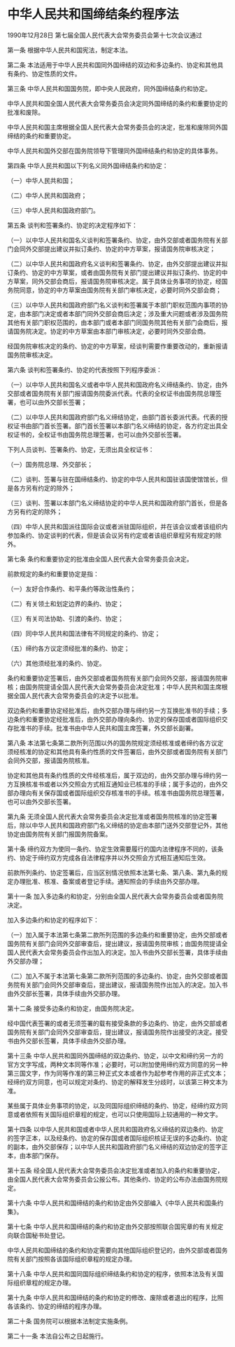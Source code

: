 # 中华人民共和国缔结条约程序法

1990年12月28日 第七届全国人民代表大会常务委员会第十七次会议通过

<!-- INFO END -->

第一条 根据中华人民共和国宪法，制定本法。

第二条 本法适用于中华人民共和国同外国缔结的双边和多边条约、协定和其他具有条约、协定性质的文件。

第三条 中华人民共和国国务院，即中央人民政府，同外国缔结条约和协定。

中华人民共和国全国人民代表大会常务委员会决定同外国缔结的条约和重要协定的批准和废除。

中华人民共和国主席根据全国人民代表大会常务委员会的决定，批准和废除同外国缔结的条约和重要协定。

中华人民共和国外交部在国务院领导下管理同外国缔结条约和协定的具体事务。

第四条 中华人民共和国以下列名义同外国缔结条约和协定：

（一）中华人民共和国；

（二）中华人民共和国政府；

（三）中华人民共和国政府部门。

第五条 谈判和签署条约、协定的决定程序如下：

（一）以中华人民共和国名义谈判和签署条约、协定，由外交部或者国务院有关部门会同外交部提出建议并拟订条约、协定的中方草案，报请国务院审核决定；

（二）以中华人民共和国政府名义谈判和签署条约、协定，由外交部提出建议并拟订条约、协定的中方草案，或者由国务院有关部门提出建议并拟订条约、协定的中方草案，同外交部会商后，报请国务院审核决定。属于具体业务事项的协定，经国务院同意，协定的中方草案由国务院有关部门审核决定，必要时同外交部会商；

（三）以中华人民共和国政府部门名义谈判和签署属于本部门职权范围内事项的协定，由本部门决定或者本部门同外交部会商后决定；涉及重大问题或者涉及国务院其他有关部门职权范围的，由本部门或者本部门同国务院其他有关部门会商后，报请国务院决定。协定的中方草案由本部门审核决定，必要时同外交部会商。

经国务院审核决定的条约、协定的中方草案，经谈判需要作重要改动的，重新报请国务院审核决定。

第六条 谈判和签署条约、协定的代表按照下列程序委派：

（一）以中华人民共和国名义或者中华人民共和国政府名义缔结条约、协定，由外交部或者国务院有关部门报请国务院委派代表。代表的全权证书由国务院总理签署，也可以由外交部长签署；

（二）以中华人民共和国政府部门名义缔结协定，由部门首长委派代表。代表的授权证书由部门首长签署。部门首长签署以本部门名义缔结的协定，各方约定出具全权证书的，全权证书由国务院总理签署，也可以由外交部长签署。

下列人员谈判、签署条约、协定，无须出具全权证书：

（一）国务院总理、外交部长；

（二）谈判、签署与驻在国缔结条约、协定的中华人民共和国驻该国使馆馆长，但是各方另有约定的除外；

（三）谈判、签署以本部门名义缔结协定的中华人民共和国政府部门首长，但是各方另有约定的除外；

（四）中华人民共和国派往国际会议或者派驻国际组织，并在该会议或者该组织内参加条约、协定谈判的代表，但是该会议另有约定或者该组织章程另有规定的除外。

第七条 条约和重要协定的批准由全国人民代表大会常务委员会决定。

前款规定的条约和重要协定是指：

（一）友好合作条约、和平条约等政治性条约；

（二）有关领土和划定边界的条约、协定；

（三）有关司法协助、引渡的条约、协定；

（四）同中华人民共和国法律有不同规定的条约、协定；

（五）缔约各方议定须经批准的条约、协定；

（六）其他须经批准的条约、协定。

条约和重要协定签署后，由外交部或者国务院有关部门会同外交部，报请国务院审核；由国务院提请全国人民代表大会常务委员会决定批准；中华人民共和国主席根据全国人民代表大会常务委员会的决定予以批准。

双边条约和重要协定经批准后，由外交部办理与缔约另一方互换批准书的手续；多边条约和重要协定经批准后，由外交部办理向条约、协定的保存国或者国际组织交存批准书的手续。批准书由中华人民共和国主席签署，外交部长副署。

第八条 本法第七条第二款所列范围以外的国务院规定须经核准或者缔约各方议定须经核准的协定和其他具有条约性质的文件签署后，由外交部或者国务院有关部门会同外交部，报请国务院核准。

协定和其他具有条约性质的文件经核准后，属于双边的，由外交部办理与缔约另一方互换核准书或者以外交照会方式相互通知业已核准的手续；属于多边的，由外交部办理向有关保存国或者国际组织交存核准书的手续。核准书由国务院总理签署，也可以由外交部长签署。

第九条 无须全国人民代表大会常务委员会决定批准或者国务院核准的协定签署后，除以中华人民共和国政府部门名义缔结的协定由本部门送外交部登记外，其他协定由国务院有关部门报国务院备案。

第十条 缔约双方为使同一条约、协定生效需要履行的国内法律程序不同的，该条约、协定于缔约双方完成各自法律程序并以外交照会方式相互通知后生效。

前款所列条约、协定签署后，应当区别情况依照本法第七条、第八条、第九条的规定办理批准、核准、备案或者登记手续。通知照会的手续由外交部办理。

第十一条 加入多边条约和协定，分别由全国人民代表大会常务委员会或者国务院决定。

加入多边条约和协定的程序如下：

（一）加入属于本法第七条第二款所列范围的多边条约和重要协定，由外交部或者国务院有关部门会同外交部审查后，提出建议，报请国务院审核；由国务院提请全国人民代表大会常务委员会作出加入的决定。加入书由外交部长签署，具体手续由外交部办理；

（二）加入不属于本法第七条第二款所列范围的多边条约、协定，由外交部或者国务院有关部门会同外交部审查后，提出建议，报请国务院作出加入的决定。加入书由外交部长签署，具体手续由外交部办理。

第十二条 接受多边条约和协定，由国务院决定。

经中国代表签署的或者无须签署的载有接受条款的多边条约、协定，由外交部或者国务院有关部门会同外交部审查后，提出建议，报请国务院作出接受的决定。接受书由外交部长签署，具体手续由外交部办理。

第十三条 中华人民共和国同外国缔结的双边条约、协定，以中文和缔约另一方的官方文字写成，两种文本同等作准；必要时，可以附加使用缔约双方同意的另一种第三国文字，作为同等作准的第三种正式文本或者作为起参考作用的非正式文本；经缔约双方同意，也可以规定对条约、协定的解释发生分歧时，以该第三种文本为准。

某些属于具体业务事项的协定，以及同国际组织缔结的条约、协定，经缔约双方同意或者依照有关国际组织章程的规定，也可以只使用国际上较通用的一种文字。

第十四条 以中华人民共和国或者中华人民共和国政府名义缔结的双边条约、协定的签字正本，以及经条约、协定的保存国或者国际组织核证无误的多边条约、协定的副本，由外交部保存；以中华人民共和国政府部门名义缔结的双边协定的签字正本，由本部门保存。

第十五条 经全国人民代表大会常务委员会决定批准或者加入的条约和重要协定，由全国人民代表大会常务委员会公报公布。其他条约、协定的公布办法由国务院规定。

第十六条 中华人民共和国缔结的条约和协定由外交部编入《中华人民共和国条约集》。

第十七条 中华人民共和国缔结的条约和协定由外交部按照联合国宪章的有关规定向联合国秘书处登记。

中华人民共和国缔结的条约和协定需要向其他国际组织登记的，由外交部或者国务院有关部门按照各该国际组织章程的规定办理。

第十八条 中华人民共和国同国际组织缔结条约和协定的程序，依照本法及有关国际组织章程的规定办理。

第十九条 中华人民共和国缔结的条约和协定的修改、废除或者退出的程序，比照各该条约、协定的缔结的程序办理。

第二十条 国务院可以根据本法制定实施条例。

第二十一条 本法自公布之日起施行。

